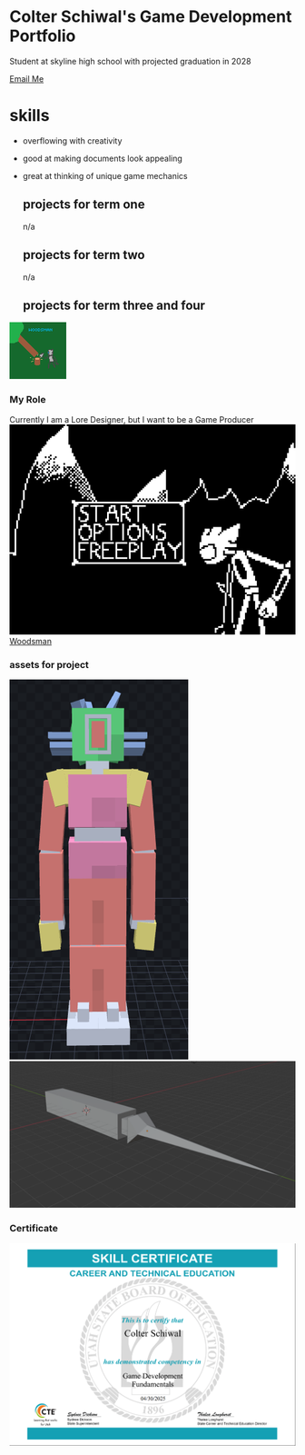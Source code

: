 # Colter Schiwal's Game Development Portfolio
Student at skyline high school with projected graduation in 2028

[Email Me](mailto:424425@graniteschools.org)

# skills
* overflowing with creativity
* good at making documents look appealing
* great at thinking of unique game mechanics

  ## projects for term one
  n/a
  ## projects for term two
  n/a
  ## projects for term three and four
  
![Woodsman](https://github.com/colterschiwal5/My_portfolio/blob/main/images/woodsman.png)

### My Role
Currently I am a Lore Designer, but I want to be a Game Producer
![woodsmen](https://github.com/rabiescats/Production-Team-1/blob/main/images/geekedbot.gif)
[Woodsman](https://github.com/rabiescats/Production-Team-1/tree/main)

### assets for project
![robot](https://github.com/rabiescats/Production-Team-1/blob/main/images/robotFull.png)
![Sword Arm](https://github.com/rabiescats/Production-Team-1/blob/main/images/SwordArmScreenshot.png)
### Certificate
![certificate](https://github.com/colterschiwal5/My_portfolio/blob/main/images/certificate.png)
